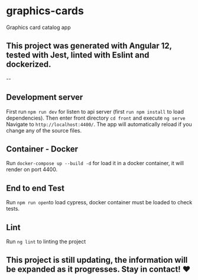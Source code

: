 # graphics-cards
Graphics card catalog app


This project was generated with Angular 12, tested with Jest, linted with Eslint and dockerized.
--
--

## Development server

First run `npm run dev` for listen to api server (first `run npm install` to load dependencies). Then enter front directory `cd front` and execute `ng serve`
Navigate to `http://localhost:4400/`. The app will automatically reload if you change any of the source files.

## Container - Docker

Run `docker-compose up --build -d` for load it in a docker container, it will render on port 4400.

##  End to end Test
Run `npm run open`to load cypress, docker container must be loaded to check tests.

## Lint

Run `ng lint` to linting the project

## This project is still updating, the information will be expanded as it progresses. Stay in contact! ❤️
